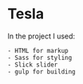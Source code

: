 # Tesla


In the project I used:

    - HTML for markup
    - Sass for styling 
    - Slick slider
    - gulp for building

